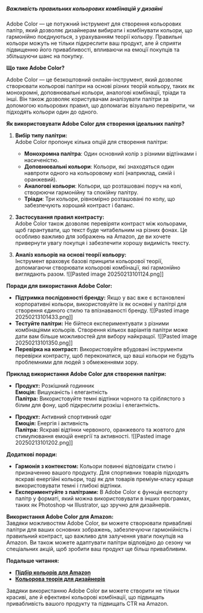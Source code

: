 ##### **Важливість правильних кольорових комбінацій у дизайні**

Adobe Color — це потужний інструмент для створення кольорових палітр, який дозволяє дизайнерам вибирати і комбінувати кольори, що гармонійно поєднуються, з урахуванням теорії кольору. Правильні кольори можуть не тільки підкреслити ваш продукт, але й сприяти підвищенню його привабливості, впливаючи на емоції покупців та збільшуючи шанс на покупку.

**Що таке Adobe Color?**

Adobe Color — це безкоштовний онлайн-інструмент, який дозволяє створювати кольорові палітри на основі різних теорій кольору, таких як монохромні, доповнювальні кольори, аналогові комбінації, тріади та інші. Він також дозволяє користувачам аналізувати палітри за допомогою кольорових правил, що допомагає візуально перевірити, чи підходять кольори один до одного.

**Як використовувати Adobe Color для створення ідеальних палітр?**

1. **Вибір типу палітри:**  
    Adobe Color пропонує кілька опцій для створення палітри:
    
    - **Монохромна палітра**: Один основний колір з різними відтінками і насиченістю.
    - **Доповнювальні кольори**: Кольори, які знаходяться один навпроти одного на кольоровому колі (наприклад, синій і оранжевий).
    - **Аналогові кольори**: Кольори, що розташовані поруч на колі, створюючи гармонійну та спокійну палітру.
    - **Тріади**: Три кольори, рівномірно розташовані по колу, що забезпечують хороший контраст і баланс.
2. **Застосування правил контрасту:**  
    Adobe Color також дозволяє перевіряти контраст між кольорами, щоб гарантувати, що текст буде читабельним на різних фонах. Це особливо важливо для зображень на Amazon, де ви хочете привернути увагу покупця і забезпечити хорошу видимість тексту.
    
3. **Аналіз кольорів на основі теорії кольору:**  
    Інструмент враховує базові принципи кольорової теорії, допомагаючи створювати кольорові комбінації, які гармонійно виглядають разом.
![[Pasted image 20250213101124.png]]

**Поради для використання Adobe Color:**

- **Підтримка послідовності бренду:** Якщо у вас вже є встановлені корпоративні кольори, використовуйте їх як основні у палітрі для створення єдиного стилю та впізнаваності бренду.
![[Pasted image 20250213101433.png]]
- **Тестуйте палітри:** Не бійтеся експериментувати з різними комбінаціями кольорів. Створення кількох варіантів палітри може дати вам більше можливостей для вибору найкращої.
![[Pasted image 20250213101350.png]]
- **Перевірка на контраст:** Використовуйте вбудовані інструменти перевірки контрасту, щоб переконатися, що ваші кольори не будуть проблемними для людей з обмеженнями зору.

**Приклад використання Adobe Color для створення палітри:**

- **Продукт:** Розкішний годинник  
    **Емоція:** Вишуканість і елегантність  
    **Палітра:** Використовуйте темні відтінки чорного та сріблястого з білим для фону, щоб підкреслити розкіш і елегантність.
    
- **Продукт:** Активний спортивний одяг  
    **Емоція:** Енергія і активність  
    **Палітра:** Яскраві відтінки червоного, оранжевого та жовтого для стимулювання емоцій енергії та активності.
![[Pasted image 20250213101202.png]]

**Додаткові поради:**

- **Гармонія з контекстом:** Кольори повинні відповідати стилю і призначенню вашого продукту. Для спортивних товарів підходять яскраві енергійні кольори, тоді як для товарів преміум-класу краще використовувати темні і глибокі відтінки.
- **Експериментуйте з палітрами:** В Adobe Color є функція експорту палітр у форматі, який можна використовувати в інших програмах, таких як Photoshop чи Illustrator, що зручно для дизайнерів.

**Використання Adobe Color для Amazon:**  
Завдяки можливостям Adobe Color, ви можете створювати привабливі палітри для ваших основних зображень, забезпечуючи гармонійність і правильний контраст, що важливо для залучення уваги покупців на Amazon. Ви також можете адаптувати палітри відповідно до сезону чи спеціальних акцій, щоб зробити ваш продукт ще більш привабливим.

**Подальше читання:**

- [**Підбір кольорів для Amazon**](https://www.adobe.com/creativecloud)
- [**Кольорова теорія для дизайнерів**](https://www.adobe.com/creativecloud)

Завдяки використанню Adobe Color ви можете створити не тільки красиві, але й ефективні кольорові комбінації, що підвищать привабливість вашого продукту та підвищать CTR на Amazon.